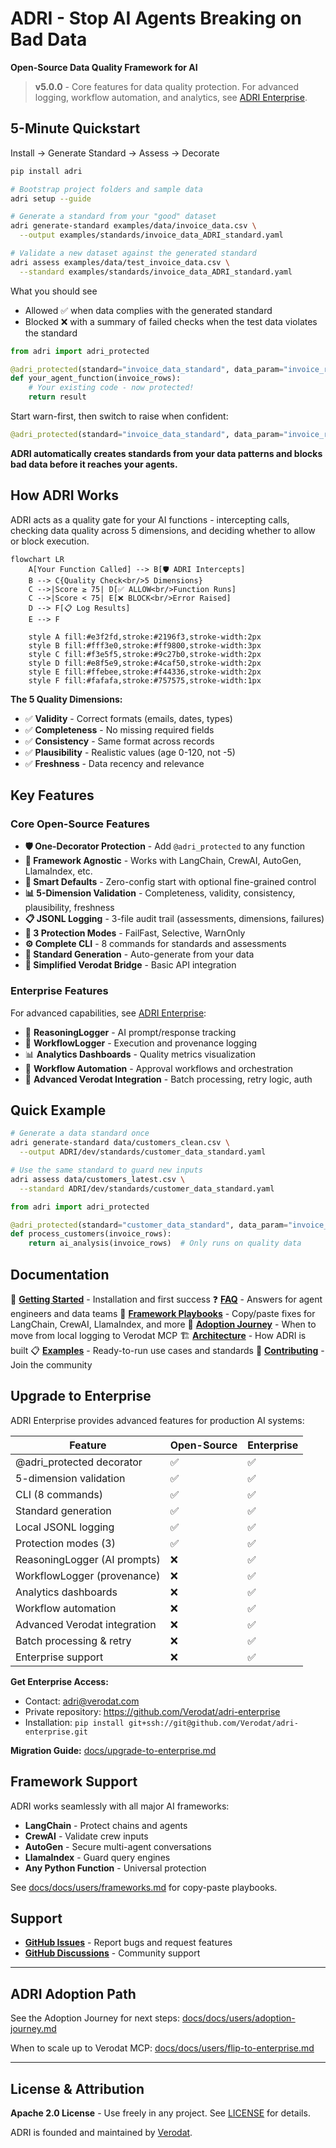# ADRI - Stop AI Agents Breaking on Bad Data

**Open-Source Data Quality Framework for AI**

> **v5.0.0** - Core features for data quality protection. For advanced logging, workflow automation, and analytics, see [ADRI Enterprise](#upgrade-to-enterprise).

## 5-Minute Quickstart

Install → Generate Standard → Assess → Decorate

```bash
pip install adri

# Bootstrap project folders and sample data
adri setup --guide

# Generate a standard from your "good" dataset
adri generate-standard examples/data/invoice_data.csv \
  --output examples/standards/invoice_data_ADRI_standard.yaml

# Validate a new dataset against the generated standard
adri assess examples/data/test_invoice_data.csv \
  --standard examples/standards/invoice_data_ADRI_standard.yaml
```

What you should see

- Allowed ✅ when data complies with the generated standard
- Blocked ❌ with a summary of failed checks when the test data violates the standard

```python
from adri import adri_protected

@adri_protected(standard="invoice_data_standard", data_param="invoice_rows")
def your_agent_function(invoice_rows):
    # Your existing code - now protected!
    return result
```

Start warn-first, then switch to raise when confident:

```python
@adri_protected(standard="invoice_data_standard", data_param="invoice_rows", on_failure="warn")
```

**ADRI automatically creates standards from your data patterns and blocks bad data before it reaches your agents.**

## How ADRI Works

ADRI acts as a quality gate for your AI functions - intercepting calls, checking data quality across 5 dimensions, and deciding whether to allow or block execution.

```mermaid
flowchart LR
    A[Your Function Called] --> B[🛡️ ADRI Intercepts]
    B --> C{Quality Check<br/>5 Dimensions}
    C -->|Score ≥ 75| D[✅ ALLOW<br/>Function Runs]
    C -->|Score < 75| E[❌ BLOCK<br/>Error Raised]
    D --> F[📋 Log Results]
    E --> F

    style A fill:#e3f2fd,stroke:#2196f3,stroke-width:2px
    style B fill:#fff3e0,stroke:#ff9800,stroke-width:3px
    style C fill:#f3e5f5,stroke:#9c27b0,stroke-width:2px
    style D fill:#e8f5e9,stroke:#4caf50,stroke-width:2px
    style E fill:#ffebee,stroke:#f44336,stroke-width:2px
    style F fill:#fafafa,stroke:#757575,stroke-width:1px
```

**The 5 Quality Dimensions:**
- ✅ **Validity** - Correct formats (emails, dates, types)
- ✅ **Completeness** - No missing required fields
- ✅ **Consistency** - Same format across records
- ✅ **Plausibility** - Realistic values (age 0-120, not -5)
- ✅ **Freshness** - Data recency and relevance

## Key Features

### Core Open-Source Features
- **🛡️ One-Decorator Protection** - Add `@adri_protected` to any function
- **🤖 Framework Agnostic** - Works with LangChain, CrewAI, AutoGen, LlamaIndex, etc.
- **🚀 Smart Defaults** - Zero-config start with optional fine-grained control
- **📊 5-Dimension Validation** - Completeness, validity, consistency, plausibility, freshness
- **📋 JSONL Logging** - 3-file audit trail (assessments, dimensions, failures)
- **🎯 3 Protection Modes** - FailFast, Selective, WarnOnly
- **⚙️ Complete CLI** - 8 commands for standards and assessments
- **📖 Standard Generation** - Auto-generate from your data
- **🔧 Simplified Verodat Bridge** - Basic API integration

### Enterprise Features
For advanced capabilities, see [ADRI Enterprise](#upgrade-to-enterprise):
- 🧠 **ReasoningLogger** - AI prompt/response tracking
- 🔄 **WorkflowLogger** - Execution and provenance logging
- 📊 **Analytics Dashboards** - Quality metrics visualization
- 🤖 **Workflow Automation** - Approval workflows and orchestration
- 🔐 **Advanced Verodat Integration** - Batch processing, retry logic, auth

## Quick Example

```bash
# Generate a data standard once
adri generate-standard data/customers_clean.csv \
  --output ADRI/dev/standards/customer_data_standard.yaml

# Use the same standard to guard new inputs
adri assess data/customers_latest.csv \
  --standard ADRI/dev/standards/customer_data_standard.yaml
```

```python
from adri import adri_protected

@adri_protected(standard="customer_data_standard", data_param="invoice_rows")
def process_customers(invoice_rows):
    return ai_analysis(invoice_rows)  # Only runs on quality data
```

## Documentation

📖 **[Getting Started](docs/docs/users/getting-started.md)** - Installation and first success
❓ **[FAQ](docs/docs/users/faq.md)** - Answers for agent engineers and data teams
🧠 **[Framework Playbooks](docs/docs/users/frameworks.md)** - Copy/paste fixes for LangChain, CrewAI, LlamaIndex, and more
🧭 **[Adoption Journey](docs/docs/users/adoption-journey.md)** - When to move from local logging to Verodat MCP
🏗️ **[Architecture](ARCHITECTURE.md)** - How ADRI is built
📋 **[Examples](examples/)** - Ready-to-run use cases and standards
🤝 **[Contributing](CONTRIBUTING.md)** - Join the community

## Upgrade to Enterprise

ADRI Enterprise provides advanced features for production AI systems:

| Feature | Open-Source | Enterprise |
|---------|-------------|------------|
| @adri_protected decorator | ✅ | ✅ |
| 5-dimension validation | ✅ | ✅ |
| CLI (8 commands) | ✅ | ✅ |
| Standard generation | ✅ | ✅ |
| Local JSONL logging | ✅ | ✅ |
| Protection modes (3) | ✅ | ✅ |
| ReasoningLogger (AI prompts) | ❌ | ✅ |
| WorkflowLogger (provenance) | ❌ | ✅ |
| Analytics dashboards | ❌ | ✅ |
| Workflow automation | ❌ | ✅ |
| Advanced Verodat integration | ❌ | ✅ |
| Batch processing & retry | ❌ | ✅ |
| Enterprise support | ❌ | ✅ |

**Get Enterprise Access:**
- Contact: adri@verodat.com
- Private repository: https://github.com/Verodat/adri-enterprise
- Installation: `pip install git+ssh://git@github.com/Verodat/adri-enterprise.git`

**Migration Guide:** [docs/upgrade-to-enterprise.md](docs/upgrade-to-enterprise.md)

## Framework Support

ADRI works seamlessly with all major AI frameworks:
- **LangChain** - Protect chains and agents
- **CrewAI** - Validate crew inputs
- **AutoGen** - Secure multi-agent conversations
- **LlamaIndex** - Guard query engines
- **Any Python Function** - Universal protection

See [docs/docs/users/frameworks.md](docs/docs/users/frameworks.md) for copy-paste playbooks.

## Support

- **[GitHub Issues](https://github.com/adri-standard/adri/issues)** - Report bugs and request features
- **[GitHub Discussions](https://github.com/adri-standard/adri/discussions)** - Community support

---

## ADRI Adoption Path

See the Adoption Journey for next steps: [docs/docs/users/adoption-journey.md](docs/docs/users/adoption-journey.md)

When to scale up to Verodat MCP: [docs/docs/users/flip-to-enterprise.md](docs/docs/users/flip-to-enterprise.md)

---

## License & Attribution

**Apache 2.0 License** - Use freely in any project. See [LICENSE](LICENSE) for details.

ADRI is founded and maintained by [Verodat](https://verodat.com).
